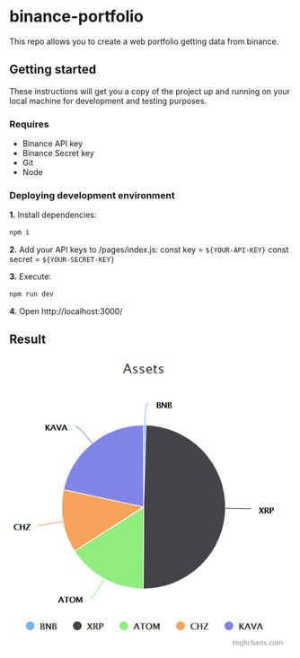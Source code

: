 # binance-portfolio

This repo allows you to create a web portfolio getting data from binance.

## Getting started

These instructions will get you a copy of the project up and running on your local machine for development and testing purposes.

### Requires

* Binance API key
* Binance Secret key
* Git
* Node

### Deploying development environment

**1.** Install dependencies:
```bash
npm i
```
**2.** Add your API keys to /pages/index.js:
 const key = `${YOUR-API-KEY}`
 const secret = `${YOUR-SECRET-KEY}`

**3.** Execute:
```bash
npm run dev
```
**4.** Open http://localhost:3000/

## Result

![Test Image 4](https://github.com/sergialca/binance-portfolio/blob/master/static/result.png)
